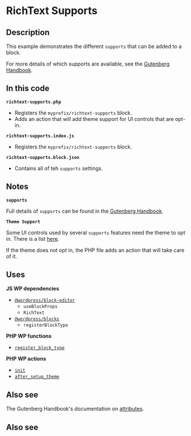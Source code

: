 # RichText Supports

## Description

This example demonstrates the different `supports` that can be added to a block.

For more details of which supports are available, see the [Gutenberg Handbook](https://developer.wordpress.org/block-editor/reference-guides/block-api/block-supports/).

## In this code

**`richtext-supports.php`**

- Registers the `myprefix/richtext-supports` block.
- Adds an action that will add theme support for UI controls that are opt-in.

**`richtext-supports.index.js`**

- Registers the `myprefix/richtext-supports` block.

**`richtext-supports.block.json`**

- Contains all of teh `supports` settings.

## Notes

**`supports`**

Full details of `supports` can be found in the [Gutenberg Handbook](https://developer.wordpress.org/block-editor/reference-guides/block-api/block-supports/).

**`Theme Support`**

Some UI controls used by several `supports` features need the theme to opt in. There is a list [here](https://developer.wordpress.org/block-editor/how-to-guides/themes/theme-json/#opt-in-into-ui-controls).

If the theme does not opt in, the PHP file adds an action that will take care of it.

## Uses

**JS WP dependencies**

- [`@wordpress/block-editor`](https://developer.wordpress.org/block-editor/reference-guides/packages/packages-block-editor/)
  - `useBlockProps`
  - `RichText`
- [`@wordpress/blocks`](https://developer.wordpress.org/block-editor/reference-guides/packages/packages-blocks/)
  - `registerBlockType`

**PHP WP functions**

- [`register_block_type`](https://developer.wordpress.org/reference/functions/register_block_type/)

**PHP WP actions**

- [`init`](https://developer.wordpress.org/reference/hooks/init/)
- [`after_setup_theme`](https://developer.wordpress.org/reference/hooks/after_setup_theme/)

## Also see

The Gutenberg Handbook's documentation on [attributes](https://developer.wordpress.org/block-editor/reference-guides/block-api/block-attributes/).

## Also see
